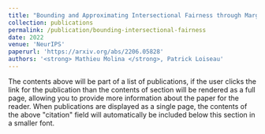 ```yaml
---
title: "Bounding and Approximating Intersectional Fairness through Marginal Fairness"
collection: publications
permalink: /publication/bounding-intersectional-fairness
date: 2022
venue: 'NeurIPS'
paperurl: 'https://arxiv.org/abs/2206.05828'
authors: '<strong> Mathieu Molina </strong>, Patrick Loiseau'
---
```


The contents above will be part of a list of publications, if the user clicks the link for the publication than the contents of section will be rendered as a full page, allowing you to provide more information about the paper for the reader. When publications are displayed as a single page, the contents of the above "citation" field will automatically be included below this section in a smaller font.
